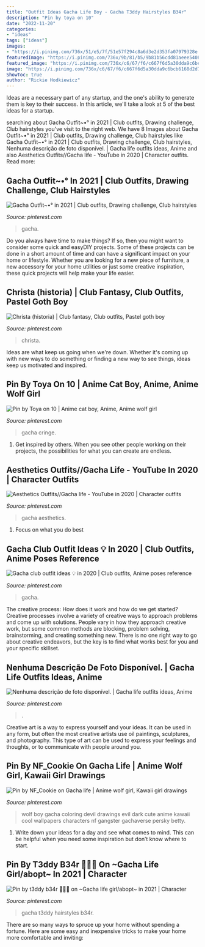 ```yaml
---
title: "Outfit Ideas Gacha Life Boy - Gacha T3ddy Hairstyles B34r"
description: "Pin by toya on 10"
date: "2022-11-20"
categories:
- "ideas"
tags: ["ideas"]
images:
- "https://i.pinimg.com/736x/51/e5/7f/51e57f294c8a6d3e2d353fa07979328e.jpg"
featuredImage: "https://i.pinimg.com/736x/9b/81/b5/9b81b56cdd81aeee540873d5b858b5cc.jpg"
featured_image: "https://i.pinimg.com/736x/c6/67/f6/c667f6d5a30dda9c6bcb6168d2d7c736.jpg"
image: "https://i.pinimg.com/736x/c6/67/f6/c667f6d5a30dda9c6bcb6168d2d7c736.jpg"
ShowToc: true
author: "Rickie Hodkiewicz"
---
```



Ideas are a necessary part of any startup, and the one's ability to generate them is key to their success. In this article, we'll take a look at 5 of the best ideas for a startup.

	

		
searching about Gacha Outfit~•° in 2021 | Club outfits, Drawing challenge, Club hairstyles you've visit to the right web. We have 8 Images about Gacha Outfit~•° in 2021 | Club outfits, Drawing challenge, Club hairstyles like Gacha Outfit~•° in 2021 | Club outfits, Drawing challenge, Club hairstyles, Nenhuma descrição de foto disponível. | Gacha life outfits ideas, Anime and also Aesthetics Outfits//Gacha life - YouTube in 2020 | Character outfits. Read more:
		
    
## Gacha Outfit~•° In 2021 | Club Outfits, Drawing Challenge, Club Hairstyles

<img loading=lazy src="https://i.pinimg.com/736x/c6/67/f6/c667f6d5a30dda9c6bcb6168d2d7c736.jpg" onerror="this.onerror=null;this.src='https://tse4.mm.bing.net/th?id=OIP.tCqnjdiiafTyCeiFQZ8k-QHaHQ&amp;pid=15.1';" alt="Gacha Outfit~•° in 2021 | Club outfits, Drawing challenge, Club hairstyles">

_Source: pinterest.com_

>gacha. 

	

Do you always have time to make things? If so, then you might want to consider some quick and easyDIY projects. Some of these projects can be done in a short amount of time and can have a significant impact on your home or lifestyle. Whether you are looking for a new piece of furniture, a new accessory for your home utilities or just some creative inspiration, these quick projects will help make your life easier.

    
## Christa (historia) | Club Fantasy, Club Outfits, Pastel Goth Boy

<img loading=lazy src="https://i.pinimg.com/originals/39/49/47/394947288bbbb569202ad1917151b4c8.jpg" onerror="this.onerror=null;this.src='https://tse4.mm.bing.net/th?id=OIP.WNYg02fDY1Rg0_1CQJaXhAAAAA&amp;pid=15.1';" alt="Christa (historia) | Club fantasy, Club outfits, Pastel goth boy">

_Source: pinterest.com_

>christa. 

	

Ideas are what keep us going when we're down. Whether it's coming up with new ways to do something or finding a new way to see things, ideas keep us motivated and inspired.

    
## Pin By Toya On 10 | Anime Cat Boy, Anime, Anime Wolf Girl

<img loading=lazy src="https://i.pinimg.com/736x/3e/1f/5b/3e1f5bd75b593504bc5453824d58fdbf.jpg" onerror="this.onerror=null;this.src='https://tse4.mm.bing.net/th?id=OIP.5FnEbpugvergCuXvpNOpFAHaHa&amp;pid=15.1';" alt="Pin by Toya on 10 | Anime cat boy, Anime, Anime wolf girl">

_Source: pinterest.com_

>gacha cringe. 

	

1. Get inspired by others. When you see other people working on their projects, the possibilities for what you can create are endless.

    
## Aesthetics Outfits//Gacha Life - YouTube In 2020 | Character Outfits

<img loading=lazy src="https://i.pinimg.com/736x/51/e5/7f/51e57f294c8a6d3e2d353fa07979328e.jpg" onerror="this.onerror=null;this.src='https://tse4.mm.bing.net/th?id=OIP.R-8T4Qa70RldGPjkbOpg4gHaFj&amp;pid=15.1';" alt="Aesthetics Outfits//Gacha life - YouTube in 2020 | Character outfits">

_Source: pinterest.com_

>gacha aesthetics. 

	

1. Focus on what you do best

    
## Gacha Club Outfit Ideas 💡 In 2020 | Club Outfits, Anime Poses Reference

<img loading=lazy src="https://i.pinimg.com/736x/9b/81/b5/9b81b56cdd81aeee540873d5b858b5cc.jpg" onerror="this.onerror=null;this.src='https://tse1.mm.bing.net/th?id=OIP.Sxu5uymc0MatJRvZWE7nzwHaE3&amp;pid=15.1';" alt="Gacha club outfit ideas 💡 in 2020 | Club outfits, Anime poses reference">

_Source: pinterest.com_

>gacha. 

	

The creative process: How does it work and how do we get started?
Creative processes involve a variety of creative ways to approach problems and come up with solutions. People vary in how they approach creative work, but some common methods are blocking, problem solving, brainstorming, and creating something new. There is no one right way to go about creative endeavors, but the key is to find what works best for you and your specific skillset.

    
## Nenhuma Descrição De Foto Disponível. | Gacha Life Outfits Ideas, Anime

<img loading=lazy src="https://i.pinimg.com/736x/18/57/e7/1857e736151a054ef030f229c1bc618e.jpg" onerror="this.onerror=null;this.src='https://tse4.mm.bing.net/th?id=OIP._hACzfYnhRfEMACwVV4QjgHaHb&amp;pid=15.1';" alt="Nenhuma descrição de foto disponível. | Gacha life outfits ideas, Anime">

_Source: pinterest.com_

>. 

	

Creative art is a way to express yourself and your ideas. It can be used in any form, but often the most creative artists use oil paintings, sculptures, and photography. This type of art can be used to express your feelings and thoughts, or to communicate with people around you.

    
## Pin By NF_Cookie On Gacha Life | Anime Wolf Girl, Kawaii Girl Drawings

<img loading=lazy src="https://i.pinimg.com/736x/22/83/f8/2283f85b08c564032762530127d46bf1.jpg" onerror="this.onerror=null;this.src='https://tse2.mm.bing.net/th?id=OIP.at4PduxPUfPq5_-ayTNJwwHaKr&amp;pid=15.1';" alt="Pin by NF_Cookie on Gacha life | Anime wolf girl, Kawaii girl drawings">

_Source: pinterest.com_

>wolf boy gacha coloring devil drawings evil dark cute anime kawaii cool wallpapers characters nf gangster gachaverse persky betty. 

	

1. Write down your ideas for a day and see what comes to mind. This can be helpful when you need some inspiration but don’t know where to start.

    
## Pin By T3ddy B34r 🐻🧸💞 On ~Gacha Life Girl/abopt~ In 2021 | Character

<img loading=lazy src="https://i.pinimg.com/736x/09/73/e3/0973e3d3a1f5cc594238f9c49df604f9.jpg" onerror="this.onerror=null;this.src='https://tse1.mm.bing.net/th?id=OIP.jcAehofeDn8vcRWqLVtBFQHaKx&amp;pid=15.1';" alt="Pin by t3ddy b34r 🐻🧸💞 on ~Gacha life girl/abopt~ in 2021 | Character">

_Source: pinterest.com_

>gacha t3ddy hairstyles b34r. 

	

There are so many ways to spruce up your home without spending a fortune. Here are some easy and inexpensive tricks to make your home more comfortable and inviting:


